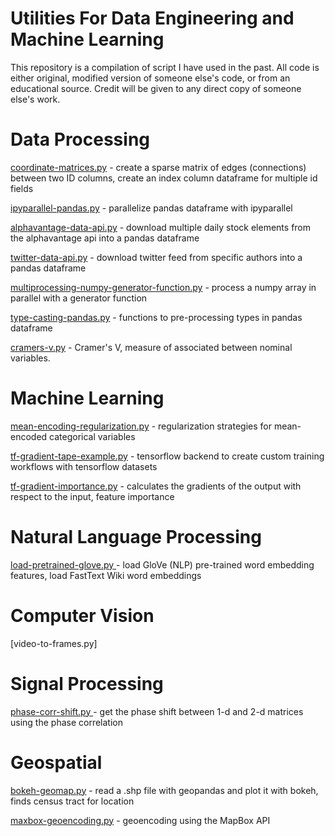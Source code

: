 # Utilities For Data Engineering and Machine Learning

This repository is a compilation of script I have used in the past. All code is either original, modified version of someone else's code, or from an educational source. Credit will be given to any direct copy of someone else's work.

# Data Processing

[coordinate-matrices.py](https://github.com/freedomtowin/data-eng-util/blob/master/data-processing/coordinate-matrices.py) - create a sparse matrix of edges (connections) between two ID columns, create an index column dataframe for multiple id fields

[ipyparallel-pandas.py](https://github.com/freedomtowin/data-eng-util/blob/master/data-processing/ipyparallel-pandas.py) - parallelize pandas dataframe with ipyparallel

[alphavantage-data-api.py](https://github.com/freedomtowin/data-eng-util/blob/master/data-processing/alphavantage-data-api.py) - download multiple daily stock elements from the alphavantage api into a pandas dataframe

[twitter-data-api.py](https://github.com/freedomtowin/data-eng-util/blob/master/data-processing/twitter-data-api.py) - download twitter feed from specific authors into a pandas dataframe

[multiprocessing-numpy-generator-function.py](https://github.com/freedomtowin/data-eng-util/blob/master/data-processing/multiprocessing-numpy-generator-function.py) - process a numpy array in parallel with a generator function 

[type-casting-pandas.py](https://github.com/freedomtowin/data-eng-util/blob/master/data-processing/type-casting-pandas.py) - functions to pre-processing types in pandas dataframe

[cramers-v.py](https://github.com/freedomtowin/data-eng-util/blob/master/data-processing/cramers-v.py) - Cramer's V, measure of associated between nominal variables.


# Machine Learning

[mean-encoding-regularization.py](https://github.com/freedomtowin/data-eng-util/blob/master/machine-learning/mean-encoding-regularization.py) - regularization strategies for mean-encoded categorical variables

[tf-gradient-tape-example.py](https://github.com/freedomtowin/data-eng-util/blob/master/machine-learning/tf-gradient-tape-example.py) - tensorflow backend to create custom training workflows with tensorflow datasets 

[tf-gradient-importance.py](https://github.com/freedomtowin/data-eng-util/blob/master/machine-learning/tf-gradient-importance.py) - calculates the gradients of the output with respect to the input, feature importance

# Natural Language Processing

[load-pretrained-glove.py ](https://github.com/freedomtowin/data-eng-util/blob/master/nlp/load-pretrained-word-embedding.py) - load GloVe (NLP) pre-trained word embedding features, load FastText Wiki word embeddings

# Computer Vision

[video-to-frames.py]


# Signal Processing

[phase-corr-shift.py ](https://github.com/freedomtowin/data-eng-util/blob/master/signal-processing/phase-corr-shift.py) - get the phase shift between 1-d and 2-d matrices using the phase correlation


# Geospatial

[bokeh-geomap.py](https://github.com/freedomtowin/data-eng-util/blob/master/geospatial/bokeh-geomap.py) - read a .shp file with geopandas and plot it with bokeh, finds census tract for location 

[maxbox-geoencoding.py](https://github.com/freedomtowin/data-eng-util/blob/master/geospatial/maxbox-geoencoding.py) - geoencoding using the MapBox API

